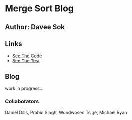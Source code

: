 # Merge Sort Blog

## Author: Davee Sok

## Links

- [See The Code](./merge_sort.py)
- [See The Test](../tests/test_merge_sort.py)

## Blog

work in progress...

### Collaborators

Daniel Dills, Prabin Singh, Wondwosen Tsige, Michael Ryan
